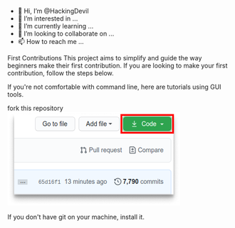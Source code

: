 - 👋 Hi, I’m @HackingDevil
- 👀 I’m interested in ...
- 🌱 I’m currently learning ...
- 💞️ I’m looking to collaborate on ...
- 📫 How to reach me ...

<!---
HackingDevil/HackingDevil is a ✨ special ✨ repository because its `README.md` (this file) appears on your GitHub profile.
You can click the Preview link to take a look at your changes.
--->
First Contributions
This project aims to simplify and guide the way beginners make their first contribution. If you are looking to make your first contribution, follow the steps below.

If you're not comfortable with command line, here are tutorials using GUI tools.

fork this repository
![Forking](./Sample%20Images/68747470733a2f2f6669727374636f6e747269627574696f6e732e6769746875622e696f2f6173736574732f526561646d652f636c6f6e652e706e67.png)

If you don't have git on your machine, install it.
